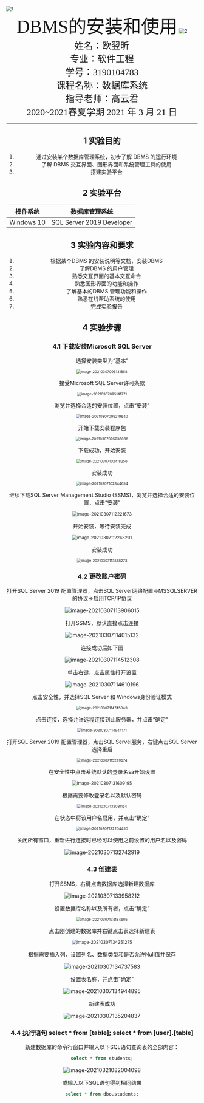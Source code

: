 



<img src="picture/1.png" alt="1" style="zoom:80%;" />



<center><font face="Time News Roman" size="18">DBMS</font><font face="黑体" size="20">的安装和使用</font>


<img src="picture/2.png" alt="2" style="zoom:90%;" />

<center>
    <font face="楷体" size="5">姓名：欧翌昕</font>
</center>

<center>
    <font face="楷体" size="5">专业：软件工程</font>
</center>

<center>
    <font face="楷体" size="5">学号：3190104783</font>
</center>

<center>
    <font face="楷体" size="5">课程名称：数据库系统</font>
</center>

<center>
    <font face="楷体" size="5">指导老师：高云君</font>
</center>


<center>
    </font><font face="黑体" size="5">2020~2021春夏学期 2021 年 3 月 21 日</font>
</center>

---

## 1 实验目的

1. 通过安装某个数据库管理系统，初步了解 DBMS 的运行环境
2. 了解 DBMS 交互界面、图形界面和系统管理工具的使用
3. 搭建实验平台

## 2 实验平台

|  操作系统  |      数据库管理系统       |
| :--------: | :-----------------------: |
| Windows 10 | SQL Server 2019 Developer |

## 3 实验内容和要求

1. 根据某个DBMS 的安装说明等文档，安装DBMS
2. 了解DBMS 的用户管理
3. 熟悉交互界面的基本交互命令
4. 熟悉图形界面的功能和操作
5. 了解基本的DBMS 管理功能和操作
6. 熟悉在线帮助系统的使用
7. 完成实验报告

## 4 实验步骤

### 4.1 下载安装Microsoft SQL Server

选择安装类型为“基本”

<img src="picture/image-20210307095131858.png" alt="image-20210307095131858" style="zoom: 67%;" />

接受Microsoft SQL Server许可条款

<img src="picture/image-20210307095141771.png" alt="image-20210307095141771" style="zoom:67%;" />

浏览并选择合适的安装位置，点击“安装”

<img src="picture/image-20210307095219640.png" alt="image-20210307095219640" style="zoom: 67%;" />

开始下载安装程序包

<img src="picture/image-20210307095238086.png" alt="image-20210307095238086" style="zoom:67%;" />

下载成功，开始安装

<img src="picture/image-20210307102418256.png" alt="image-20210307102418256" style="zoom:67%;" />

安装成功

<img src="picture/image-20210307102844654.png" alt="image-20210307102844654" style="zoom:67%;" />

继续下载SQL Server Management Studio (SSMS)，浏览并选择合适的安装位置，点击“安装”

<img src="picture/image-20210307112221673.png" alt="image-20210307112221673" style="zoom:80%;" />

开始安装，等待安装完成

<img src="picture/image-20210307112248201.png" alt="image-20210307112248201" style="zoom:80%;" />

安装成功

<img src="picture/image-20210307113558273.png" alt="image-20210307113558273" style="zoom:67%;" />



### 4.2 更改账户密码

打开SQL Server 2019 配置管理器，点击SQL Server网络配置->MSSQLSERVER 的协议->启用TCP/IP协议

![image-20210307113906015](picture/image-20210307113906015.png)

打开SSMS，默认直接点击连接

![image-20210307114015132](picture/image-20210307114015132.png)

连接成功后如下图

![image-20210307114512308](picture/image-20210307114512308.png)

单击右键，点击属性打开设置

![image-20210307114610196](picture/image-20210307114610196.png)

点击安全性，并选择SQL Server 和 Windows身份验证模式

<img src="picture/image-20210307114745043.png" alt="image-20210307114745043" style="zoom: 67%;" />

点击连接，选择允许远程连接到此服务器，并点击“确定”

<img src="picture/image-20210307114944171.png" alt="image-20210307114944171" style="zoom: 67%;" />

打开SQL Server 2019 配置管理器，点击SQL Servel服务，右键点击SQL Server选择重启

<img src="picture/image-20210307115249674.png" alt="image-20210307115249674" style="zoom:67%;" />

在安全性中点击系统默认的登录名sa开始设置

<img src="picture/image-20210307131609195.png" alt="image-20210307131609195" style="zoom:80%;" />

根据需要修改登录名以及默认密码

<img src="picture/image-20210307132031154.png" alt="image-20210307132031154" style="zoom:67%;" />

在状态中将该用户名启用，并点击“确定”

<img src="picture/image-20210307132204450.png" alt="image-20210307132204450" style="zoom:67%;" />

关闭所有窗口，重新进行连接时已经可以使用之前设置的用户名以及密码

![image-20210307132742919](picture/image-20210307132742919.png)

### 4.3 创建表

打开SSMS，右键点击数据库选择新建数据库

![image-20210307133958212](picture/image-20210307133958212.png)

设置数据库名称以及所有者，点击“确定”

<img src="picture/image-20210307134134605.png" alt="image-20210307134134605" style="zoom: 67%;" />

点击刚创建的数据库并右键点击表选择新建表

<img src="picture/image-20210307134251275.png" alt="image-20210307134251275" style="zoom:80%;" />

根据需要插入列，设置列名、数据类型和是否允许Null值并保存

![image-20210307134737583](picture/image-20210307134737583.png)

设置表名称，并点击“确定”

![image-20210307134944895](picture/image-20210307134944895.png)



新建表成功

![image-20210307135204837](picture/image-20210307135204837.png)

### 4.4 执行语句 select * from [table]; select * from [user].[table]

新建数据库的命令行窗口并输入以下SQL语句查询表的全部内容：

```sql
select * from students;
```

![image-20210321082004098](picture/image-20210321082004098.png)

或输入以下SQL语句得到相同结果

```sql
select * from dbo.students;
```

